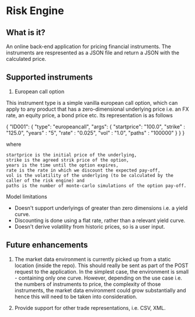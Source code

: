 # Risk Engine

## What is it?

An online back-end application for pricing financial instruments. The instruments are respresented as a JSON file and return a JSON with the calculated price.

## Supported instruments

1. European call option

This instrument type is a simple vanilla european call option, which can apply to any product that has a zero-dimensional underlying price i.e. an FX rate, an equity price, a bond price etc. Its representation is as follows

{
    "ID001": {
            "type": "europeancall",
            "args": {
                "startprice": "100.0",
                "strike"    : "125.0",
                "years"     : "5",
                "rate"      : "0.025",
                "vol"       : "1.0",
                "paths"     : "100000"
            }
        }
}

where

    startprice is the initial price of the underlying,
    strike is the agreed strik price of the option,
    years is the time until the option expires,
    rate is the rate in which we discount the expected pay-off,
    vol is the volatility of the underlying (to be calculated by the caller of the risk engine) and
    paths is the number of monte-carlo simulations of the option pay-off.

Model limitations

- Doesn't support underlyings of greater than zero dimensions i.e. a yield curve.
- Discounting is done using a flat rate, rather than a relevant yield curve.
- Doesn't derive volatility from historic prices, so is a user input.

## Future enhancements

1. The market data environment is currently picked up from a static location (inside the repo). This should really be sent as part of the POST request to the application. In the simplest case, the environment is small - containing only one curve. However, depending on the use case i.e. the numbers of instruments to price, the complexity of those instruments, the market data environment could grow substantially and hence this will need to be taken into consideration.

2. Provide support for other trade representations, i.e. CSV, XML.
